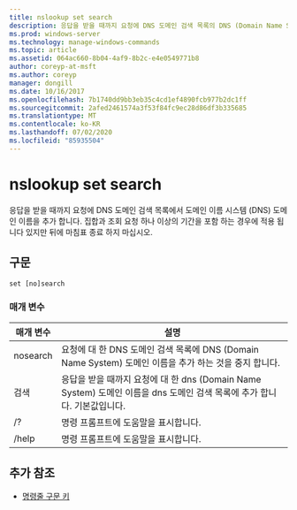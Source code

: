 ```yaml
---
title: nslookup set search
description: 응답을 받을 때까지 요청에 DNS 도메인 검색 목록의 DNS (Domain Name System) 도메인 이름을 추가 하는 nslookup set 검색 명령에 대 한 참조 문서입니다.
ms.prod: windows-server
ms.technology: manage-windows-commands
ms.topic: article
ms.assetid: 064ac660-8b04-4af9-8b2c-e4e0549771b8
author: coreyp-at-msft
ms.author: coreyp
manager: dongill
ms.date: 10/16/2017
ms.openlocfilehash: 7b1740dd9bb3eb35c4cd1ef4890fcb977b2dc1ff
ms.sourcegitcommit: 2afed2461574a3f53f84fc9ec28d86df3b335685
ms.translationtype: MT
ms.contentlocale: ko-KR
ms.lasthandoff: 07/02/2020
ms.locfileid: "85935504"
---
```

# <a name="nslookup-set-search"></a>nslookup set search

응답을 받을 때까지 요청에 DNS 도메인 검색 목록에서 도메인 이름 시스템 (DNS) 도메인 이름을 추가 합니다. 집합과 조회 요청 하나 이상의 기간을 포함 하는 경우에 적용 됩니다 있지만 뒤에 마침표 종료 하지 마십시오.

## <a name="syntax"></a>구문

```
set [no]search
```

### <a name="parameters"></a>매개 변수

| 매개 변수 | 설명 |
| --------- | ----------- |
| nosearch | 요청에 대 한 DNS 도메인 검색 목록에 DNS (Domain Name System) 도메인 이름을 추가 하는 것을 중지 합니다. |
| 검색 | 응답을 받을 때까지 요청에 대 한 dns (Domain Name System) 도메인 이름을 dns 도메인 검색 목록에 추가 합니다. 기본값입니다. |
| /? | 명령 프롬프트에 도움말을 표시합니다. |
| /help | 명령 프롬프트에 도움말을 표시합니다. |

## <a name="additional-references"></a>추가 참조

- [명령줄 구문 키](command-line-syntax-key.md)
